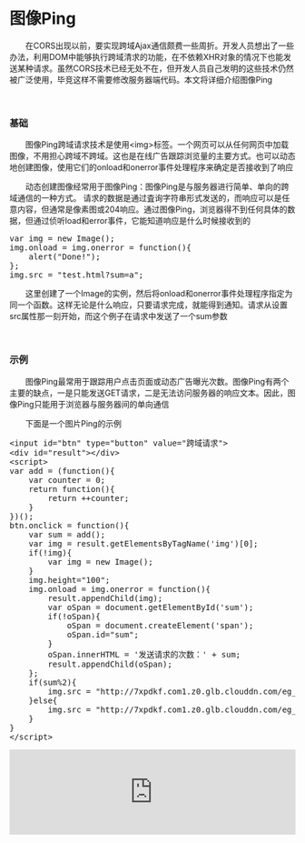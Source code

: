 # 图像Ping

&emsp;&emsp;在CORS出现以前，要实现跨域Ajax通信颇费一些周折。开发人员想出了一些办法，利用DOM中能够执行跨域清求的功能，在不依赖XHR对象的情况下也能发送某种请求。虽然CORS技术已经无处不在，但开发人员自己发明的这些技术仍然被广泛使用，毕竞这样不需要修改服务器端代码。本文将详细介绍图像Ping

&nbsp;

### 基础

&emsp;&emsp;图像Ping跨域请求技术是使用&lt;img&gt;标签。一个网页可以从任何网页中加载图像，不用担心跨域不跨域。这也是在线广告跟踪浏览量的主要方式。也可以动态地创建图像，使用它们的onload和onerror事件处理程序来确定是否接收到了响应

&emsp;&emsp;动态创建图像经常用于图像Ping：图像Ping是与服务器进行简单、单向的跨域通信的一种方式。 请求的数据是通过査询字符串形式发送的，而响应可以是任意内容，但通常是像素图或204响应。通过图像Ping，浏览器得不到任何具体的数据，但通过侦听load和error事件，它能知道响应是什么时候接收到的

<div>
<pre>var img = new Image();
img.onload = img.onerror = function(){
    alert("Done!");
};
img.src = "test.html?sum=a";</pre>
</div>

&emsp;&emsp;这里创建了一个Image的实例，然后将onload和onerror事件处理程序指定为同一个函数。这样无论是什么响应，只要请求完成，就能得到通知。请求从设置src属性那一刻开始，而这个例子在请求中发送了一个sum参数

&nbsp;

### 示例

&emsp;&emsp;图像Ping最常用于跟踪用户点击页面或动态广告曝光次数。图像Ping有两个主要的缺点，一是只能发送GET请求，二是无法访问服务器的响应文本。因此，图像Ping只能用于浏览器与服务器间的单向通信

&emsp;&emsp;下面是一个图片Ping的示例

<div>
<pre>&lt;input id="btn" type="button" value="跨域请求"&gt;
&lt;div id="result"&gt;&lt;/div&gt;
&lt;script&gt;
var add = (function(){
    var counter = 0;
    return function(){
        return ++counter;
    }
})();
btn.onclick = function(){
    var sum = add();
    var img = result.getElementsByTagName('img')[0];
    if(!img){
        var img = new Image();        
    }
    img.height="100";
    img.onload = img.onerror = function(){
        result.appendChild(img);
        var oSpan = document.getElementById('sum');
        if(!oSpan){
            oSpan = document.createElement('span');
            oSpan.id="sum";
        }
        oSpan.innerHTML = '发送请求的次数：' + sum;
        result.appendChild(oSpan);
    };    
    if(sum%2){
        img.src = "http://7xpdkf.com1.z0.glb.clouddn.com/eg_bulboff.gif?sum="+sum;    
    }else{
        img.src = "http://7xpdkf.com1.z0.glb.clouddn.com/eg_bulbon.gif?sum="+sum;    
    }
}
&lt;/script&gt;    </pre>
</div>

<iframe style="width: 100%; height: 150px;" src="https://demo.xiaohuochai.site/js/imgPing/i1.html" frameborder="0" width="320" height="240"></iframe>


